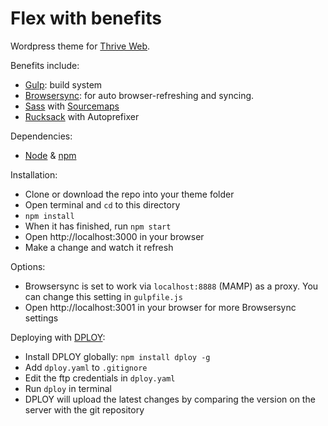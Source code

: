 # Flex with benefits
Wordpress theme for [Thrive Web](http://thriveweb.com.au).

Benefits include:

- [Gulp](http://gulpjs.com/): build system
- [Browsersync](http://browsersync.io/): for auto browser-refreshing and syncing.
- [Sass](http://sass-lang.com/) with [Sourcemaps](https://github.com/floridoo/gulp-sourcemaps)
- [Rucksack](http://simplaio.github.io/rucksack/) with Autoprefixer

Dependencies:

- [Node](https://nodejs.org/en/) & [npm](https://docs.npmjs.com/getting-started/installing-node)

Installation:

- Clone or download the repo into your theme folder
- Open terminal and `cd` to this directory
- `npm install`
- When it has finished, run `npm start`
- Open http://localhost:3000 in your browser
- Make a change and watch it refresh

Options:

- Browsersync is set to work via `localhost:8888` (MAMP) as a proxy. You can change this setting in `gulpfile.js`
- Open http://localhost:3001 in your browser for more Browsersync settings

Deploying with [DPLOY](https://github.com/LeanMeanFightingMachine/dploy):

- Install DPLOY globally: `npm install dploy -g`
- Add `dploy.yaml` to `.gitignore`
- Edit the ftp credentials in `dploy.yaml`
- Run `dploy` in terminal
- DPLOY will upload the latest changes by comparing the version on the server with the git repository
